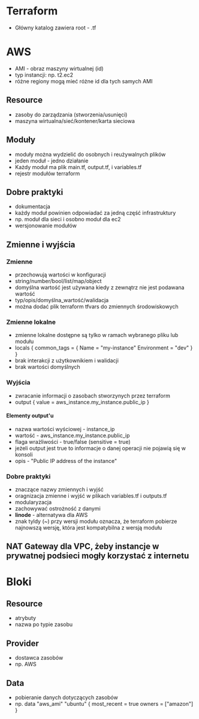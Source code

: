 # Terraform

- Główny katalog zawiera root - .tf

# AWS

- AMI - obraz maszyny wirtualnej (id)
- typ instancji: np. t2.ec2
- różne regiony mogą mieć różne id dla tych samych AMI

## Resource

- zasoby do zarządzania (stworzenia/usunięci)
- maszyna wirtualna/sieć/kontener/karta sieciowa

## Moduły

- moduły można wydzielić do osobnych i reużywalnych plików
- jeden moduł - jedno działanie
- Każdy moduł ma plik main.tf, output.tf, i variables.tf
- rejestr modułów terraform

## Dobre praktyki

- dokumentacja
- każdy moduł powinien odpowiadać za jedną część infrastruktury
- np. moduł dla sieci i osobno moduł dla ec2
- wersjonowanie modułów

## Zmienne i wyjścia

### Zmienne

- przechowują wartości w konfiguracji
- string/number/bool/list/map/object
- domyślna wartość jest używana kiedy z zewnątrz nie jest podawana wartość
- typ/opis/domyślna_wartość/walidacja
- można dodać plik terraform tfvars do zmiennych środowiskowych

### Zmienne lokalne

- zmienne lokalne dostępne są tylko w ramach wybranego pliku lub modułu
- locals {
  common_tags = {
  Name = "my-instance"
  Environment = "dev"
  }
  }
- brak interakcji z użytkownikiem i walidacji
- brak wartości domyślnych

### Wyjścia

- zwracanie informacji o zasobach stworzynych przez terraform
- output {
  value = aws_instance.my_instance.public_ip
  }

#### Elementy output'u

- nazwa wartości wyściowej - instance_ip
- wartość - aws_instance.my_instance.public_ip
- flaga wrażliwości - true/false (sensitive = true)
- jeżeli output jest true to informacje o danej operacji nie pojawią się w konsoli
- opis - "Public IP address of the instance"

### Dobre praktyki

- znaczące nazwy zmiennych i wyjść
- oragnizacja zmienne i wyjść w plikach variables.tf i outputs.tf
- modularyzacja
- zachowywać ostrożność z danymi
- **linode** - alternatywa dla AWS
- znak tyldy (~) przy wersji modułu oznacza, że terraform pobierze najnowszą wersję, która jest kompatybilna z wersją modułu

## NAT Gateway dla VPC, żeby instancje w prywatnej podsieci mogły korzystać z internetu

# Bloki

## Resource

- atrybuty
- nazwa po typie zasobu

## Provider

- dostawca zasobów
- np. AWS

## Data

- pobieranie danych dotyczących zasobów
- np.
  data "aws_ami" "ubuntu" {
  most_recent = true
  owners = ["amazon"]
  }
